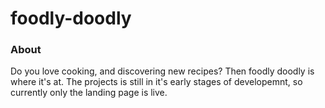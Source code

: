 # foodly-doodly

### About
Do you love cooking, and discovering new recipes? Then foodly doodly is where it's at.
The projects is still in it's early stages of developemnt, so currently only the landing page is live. 
